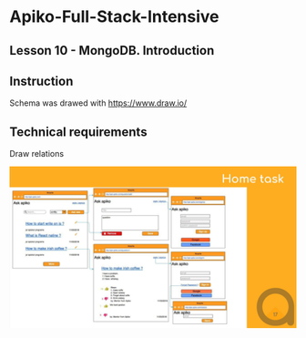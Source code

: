# Apiko-Full-Stack-Intensive
## Lesson 10 - MongoDB. Introduction

## Instruction
Schema was drawed with https://www.draw.io/

## Technical requirements
Draw relations

![alt text][logo]

[logo]: https://github.com/EvgenBabenko/Apiko-Full-Stack-Intensive/blob/lesson-10/homeTask.jpg "Home task"
